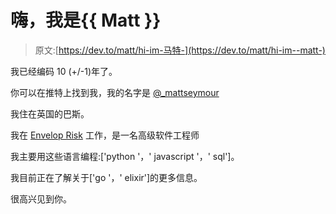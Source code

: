 # 嗨，我是{{ Matt }}

> 原文:[https://dev.to/matt/hi-im-马特-](https://dev.to/matt/hi-im--matt-)

我已经编码 10 (+/-1)年了。

你可以在推特上找到我，我的名字是 [@_mattseymour](https://twitter.com/_mattseymour)

我住在英国的巴斯。

我在 [Envelop Risk](https://enveloprisk.com) 工作，是一名高级软件工程师

我主要用这些语言编程:['python '，' javascript '，' sql']。

我目前正在了解关于['go '，' elixir']的更多信息。

很高兴见到你。